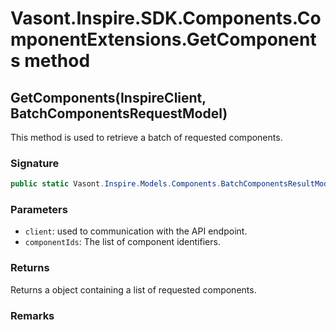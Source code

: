 # Vasont.Inspire.SDK.Components.ComponentExtensions.GetComponents method
## GetComponents(InspireClient, BatchComponentsRequestModel)
This method is used to retrieve a batch of requested components.

### Signature
```csharp
public static Vasont.Inspire.Models.Components.BatchComponentsResultModel GetComponents(InspireClient client, BatchComponentsRequestModel componentIds)
```
### Parameters
- `client`: used to communication with the API endpoint.
- `componentIds`: The list of component identifiers.

### Returns
Returns a  object containing a list of requested components.
### Remarks

